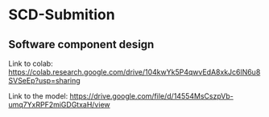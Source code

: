 # SCD-Submition
## Software component design

Link to colab: https://colab.research.google.com/drive/104kwYk5P4qwvEdA8xkJc6lN6u8SVSeEp?usp=sharing

Link to the model: https://drive.google.com/file/d/14554MsCszpVb-umq7YxRPF2miGDGtxaH/view

